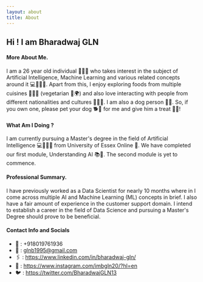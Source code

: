 ```yaml
---
layout: about
title: About
---
```


## Hi ! I am Bharadwaj GLN

#### More About Me.
I am a 26 year old individual 🧔🏻‍♂️ who takes interest in the subject of Artificial Intelligence, Machine Learning and various related concepts around it 💻🧑🏻‍💻. Apart from this, I enjoy exploring foods from multiple cuisines 🍕🥐🥗 (vegetarian 🌱🌍) and also love interacting with people from different nationalities and cultures 🙋🏻‍♂️. I am also a dog person 🐕‍🦺. So, if you own one, please pet your dog 🐕🦴 for me and give him a treat 🍗🧆!

#### What Am I Doing ? 
I am currently pursuing a Master's degree in the field of Artificial Intelligence 💻🧑🏻‍💻 from University of Essex Online 🏫.  We have completed our first module, Understanding AI 📚📑. The second module is yet to commence.

#### Professional Summary.
I have previously worked as a Data Scientist for nearly 10 months where in I come across multiple AI and Machine Learning (ML) concepts in brief. I also have a fair amount of experience in the customer support domain. I intend to establish a career in the field of Data Science and pursuing a Master's Degree should prove to be beneficial.

#### Contact Info and Socials
- 📲 : +918019761936
- 📧 : glnb1995@gmail.com
- 🖇️ : https://www.linkedin.com/in/bharadwaj-gln/
- 🔗 : https://www.instagram.com/imbgln20/?hl=en
- 🐦 : https://twitter.com/BharadwajGLN13
